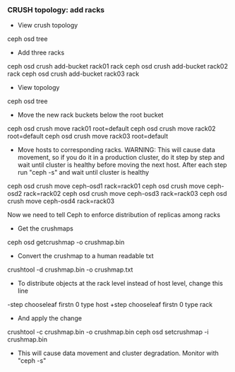 ### CRUSH topology: add racks

  * View crush topology

  ceph osd tree

  * Add three racks

  ceph osd crush add-bucket rack01 rack 
  ceph osd crush add-bucket rack02 rack 
  ceph osd crush add-bucket rack03 rack 

  * View topology

  ceph osd tree

  * Move the new rack buckets below the root bucket

  ceph osd crush move rack01 root=default
  ceph osd crush move rack02 root=default
  ceph osd crush move rack03 root=default

 * Move hosts to corresponding racks. WARNING: This will cause data movement, so if you do it in a production cluster, do it step by step and wait until cluster is healthy before moving the next host. After each step run "ceph -s" and wait until cluster is healthy


  ceph osd crush move ceph-osd1 rack=rack01
  ceph osd crush move ceph-osd2 rack=rack02
  ceph osd crush move ceph-osd3 rack=rack03
  ceph osd crush move ceph-osd4 rack=rack03

Now we need to tell Ceph to enforce distribution of replicas among racks

 * Get the crushmaps

 ceph osd getcrushmap -o crushmap.bin

 * Convert the crushmap to a human readable txt

 crushtool -d crushmap.bin -o crushmap.txt

 * To distribute objects at the rack level instead of host level, change this line

 -step chooseleaf firstn 0 type host
 +step chooseleaf firstn 0 type rack

 * And apply the change

 crushtool -c crushmap.bin -o crushmap.bin
 ceph osd setcrushmap -i crushmap.bin

 * This will cause data movement and cluster degradation. Monitor with "ceph -s"
